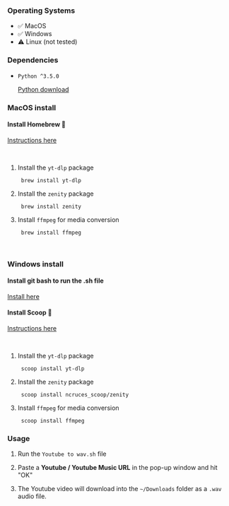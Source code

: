 ### Operating Systems

- ✅ MacOS
- ✅ Windows
- ⚠️ Linux (not tested)

### Dependencies

- `Python ^3.5.0`

  [Python download](https://www.python.org/downloads/)

### MacOS install

#### Install Homebrew 🍺

[Instructions here](https://brew.sh/)

<br/>

1. Install the `yt-dlp` package

        brew install yt-dlp
  
2. Install the `zenity` package

        brew install zenity

3. Install `ffmpeg` for media conversion

        brew install ffmpeg

<br/>

### Windows install

#### Install git bash to run the .sh file

[Install here](https://git-scm.com/downloads)

#### Install Scoop 🍨

[Instructions here](https://scoop.sh/)

<br/>

1. Install the `yt-dlp` package

        scoop install yt-dlp
  
2. Install the `zenity` package

        scoop install ncruces_scoop/zenity

3. Install `ffmpeg` for media conversion

        scoop install ffmpeg
   
### Usage

1. Run the `Youtube to wav.sh` file
   
2. Paste a **Youtube / Youtube Music URL** in the pop-up window and hit "OK"

3. The Youtube video will download into the `~/Downloads` folder as a `.wav` audio file.
